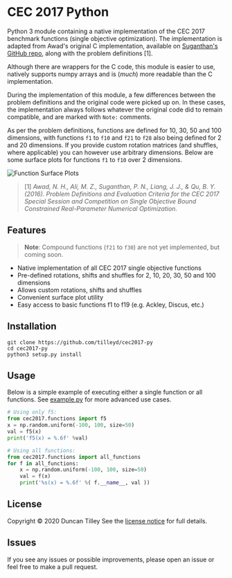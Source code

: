 # CEC 2017 Python

Python 3 module containing a native implementation of the CEC 2017 benchmark functions (single objective optimization). The implementation is adapted from Awad's original C implementation, available on [Suganthan's GitHub repo](https://github.com/P-N-Suganthan/CEC2017-BoundContrained), along with the problem definitions [1].

Although there are wrappers for the C code, this module is easier to use, natively supports numpy arrays and is (_much_) more readable than the C implementation.

During the implementation of this module, a few differences between the problem definitions and the original code were picked up on. In these cases, the implementation always follows whatever the original code did to remain compatible, and are marked with `Note:` comments.

As per the problem definitions, functions are defined for 10, 30, 50 and 100 dimensions, with functions `f1` to `f10` and `f21` to `f28` also being defined for 2 and 20 dimensions. If you provide custom rotation matrices (and shuffles, where applicable) you can however use arbitrary dimensions. Below are some surface plots for functions `f1` to `f10` over 2 dimensions.

![Function Surface Plots](https://raw.githubusercontent.com/tilleyd/cec2017-py/master/extra/plots.jpg)

> \[1\] _Awad, N. H., Ali, M. Z., Suganthan, P. N., Liang, J. J., & Qu, B. Y. (2016). Problem Definitions and Evaluation Criteria for the CEC 2017 Special Session and Competition on Single Objective Bound Constrained Real-Parameter Numerical Optimization._

## Features

> **Note**: Compound functions (`f21` to `f30`) are not yet implemented, but coming soon.

- Native implementation of all CEC 2017 single objective functions
- Pre-defined rotations, shifts and shuffles for 2, 10, 20, 30, 50 and 100 dimensions
- Allows custom rotations, shifts and shuffles
- Convenient surface plot utility
- Easy access to basic functions f1 to f19 (e.g. Ackley, Discus, etc.)

## Installation

```
git clone https://github.com/tilleyd/cec2017-py
cd cec2017-py
python3 setup.py install
```

## Usage

Below is a simple example of executing either a single function or all functions. See [example.py](example.py) for more advanced use cases.

```py
# Using only f5:
from cec2017.functions import f5
x = np.random.uniform(-100, 100, size=50)
val = f5(x)
print('f5(x) = %.6f' %val)

# Using all functions:
from cec2017.functions import all_functions
for f in all_functions:
    x = np.random.uniform(-100, 100, size=50)
    val = f(x)
    print('%s(x) = %.6f' %( f.__name__, val ))
```

## License

Copyright &copy; 2020 Duncan Tilley
See the [license notice](LICENSE.txt) for full details.

## Issues

If you see any issues or possible improvements, please open an issue or feel free to make a pull request.
